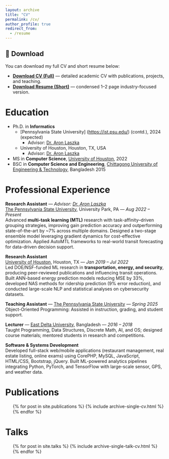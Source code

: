```yaml
---
layout: archive
title: "CV"
permalink: /cv/
author_profile: true
redirect_from:
  - /resume
---
```

## 📄 Download

You can download my full CV and short resume below:

- **[Download CV (Full)](files/AfiyaAyman_ShortResume.pdf)** — detailed academic CV with publications, projects, and teaching.
- **[Download Resume (Short)](files/AfiyaAyman_ShortResume.pdf)** — condensed 1–2 page industry-focused version.


Education
======
* Ph.D. in **Informatics**
  * [Pennsylvania State University] (https://ist.psu.edu/) (contd.), 2024 (expected)
    * Advisor: [Dr. Aron Laszka](https://aronlaszka.com/)
  * University of Houston, Houston, TX, USA
    * Advisor: [Dr. Aron Laszka](https://aronlaszka.com/)
* MS in **Computer Science**, [University of Houston](https://www.uh.edu/nsm/computer-science/), 2022
* BSC in **Computer Science and Engineering**, [Chittagong University of Engineering & Technology](https://www.cuet.ac.bd/), Bangladesh 2015

Professional Experience
======

**Research Assistant** — *Advisor: [Dr. Aron Laszka](https://aronlaszka.com/)*  
[The Pennsylvania State University](https://www.psu.edu/), University Park, PA — *Aug 2022 – Present*  
Advanced **multi-task learning (MTL)** research with task-affinity–driven grouping strategies, improving gain prediction accuracy and outperforming state-of-the-art by ~7% across multiple domains. Designed a two-stage ensemble model leveraging gradient dynamics for cost-effective optimization. Applied AutoMTL frameworks to real-world transit forecasting for data-driven decision support.

**Research Assistant**  
[University of Houston](https://www.uh.edu/), Houston, TX — *Jan 2019 – Jul 2022*  
Led DOE/NSF-funded ML research in **transportation, energy, and security**, producing peer-reviewed publications and influencing transit operations. Built ANN-based energy prediction models reducing MSE by 33%, developed NAS methods for ridership prediction (9% error reduction), and conducted large-scale NLP and statistical analyses on cybersecurity datasets.

**Teaching Assistant** — [The Pennsylvania State University](https://www.psu.edu/) — *Spring 2025*  
Object-Oriented Programming: Assisted in instruction, grading, and student support.

**Lecturer** — [East Delta University](https://www.eastdelta.edu.bd/), Bangladesh — *2016 – 2018*  
Taught Programming, Data Structures, Discrete Math, AI, and OS; designed course materials; mentored students in research and competitions.

**Software & Systems Development**  
Developed full-stack web/mobile applications (restaurant management, real estate listing, online exams) using CorePHP, MySQL, JavaScript, HTML/CSS, Bootstrap, jQuery. Built ML-powered analytics pipelines integrating Python, PyTorch, and TensorFlow with large-scale sensor, GPS, and weather data.


[//]: # (* 2019/01 - Present - **Graduate Research Assistant**)

[//]: # (  * [University of Houston]&#40;https://www.uh.edu/&#41;, [Pennsylvania State University]&#40;https://www.psu.edu/&#41;)

[//]: # (  * Supervisor: [Dr. Aron Laszka]&#40;https://aronlaszka.com/&#41;)

[//]: # (  * **Research Interests:** Automated Machine Learning, AI for Social Good, Data Science)

[//]: # (  * Leveraged the power of Artificial Intelligence &#40;AI&#41; to solve various research problems focused on social good )

[//]: # (    * Developed data-driven models to optimize the operational efficiency of public transportation systems)

[//]: # (      * Reducing the carbon footprints through energy consumption prediction)

[//]: # (      * Accurately predicting passenger occupancy for better resource allocation and increased passenger comfort)

[//]: # (  * Contributed to the development of more efficient and effective machine learning algorithms by utilizing Automated Machine Learning &#40;AutoML&#41;)

[//]: # (  * Collected and analyzed data from various sources to conduct different studies &#40;EDA, Topic Modelling, Statistical Analysis&#41;)

[//]: # (  * Published research works in peer reviewed conferences and journals)

[//]: # (* 2016/09 - 2018/12 - **Lecturer**)

[//]: # (  * [East Delta University]&#40;https://www.eastdelta.edu.bd/&#41;, Bangladesh)

[//]: # (    * Taught undergraduate courses in Computer Science and Engineering)

[//]: # (    * Designed and delivered different undergrad courses, instructed fundamental programming hands-on courses)

[//]: # (    * Mentored students for their research projects and thesis)

[//]: # (* )
Publications
======
  <ul>{% for post in site.publications %}
    {% include archive-single-cv.html %}
  {% endfor %}</ul>
  
Talks
======
  <ul>{% for post in site.talks %}
    {% include archive-single-talk-cv.html %}
  {% endfor %}</ul>
  
